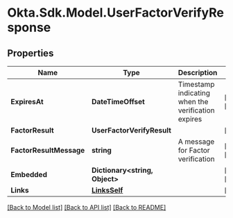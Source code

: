 # Okta.Sdk.Model.UserFactorVerifyResponse

## Properties

Name | Type | Description | Notes
------------ | ------------- | ------------- | -------------
**ExpiresAt** | **DateTimeOffset** | Timestamp indicating when the verification expires | [optional] [readonly] 
**FactorResult** | **UserFactorVerifyResult** |  | [optional] 
**FactorResultMessage** | **string** | A message for Factor verification | [optional] [readonly] 
**Embedded** | **Dictionary&lt;string, Object&gt;** |  | [optional] [readonly] 
**Links** | [**LinksSelf**](LinksSelf.md) |  | [optional] 

[[Back to Model list]](../README.md#documentation-for-models) [[Back to API list]](../README.md#documentation-for-api-endpoints) [[Back to README]](../README.md)

